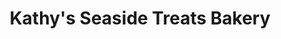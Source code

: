 ---
title: "Kathy's Seaside Treats Bakery"
url: /lee-on-the-solent/kathys-seaside-treats-bakery/
shop: Bäckerei
---